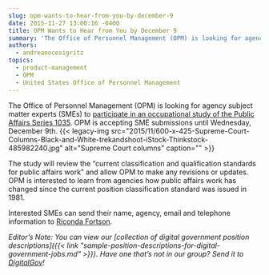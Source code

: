 ```yaml
---
slug: opm-wants-to-hear-from-you-by-december-9
date: 2015-11-27 13:00:16 -0400
title: OPM Wants to Hear from You by December 9
summary: 'The Office of Personnel Management (OPM) is looking for agency subject matter experts (SMEs) to participate in an occupational study of the Public Affairs Series 1035. OPM is accepting SME submissions until Wednesday, December 9th. The study will review the &#8220;current classification and qualification standards for public affairs work&#8221; and allow OPM to make any revisions'
authors:
  - andreanocesigritz
topics:
  - product-management
  - OPM
  - United States Office of Personnel Management
---
```


The Office of Personnel Management (OPM) is looking for agency subject matter experts (SMEs) to [participate in an occupational study of the Public Affairs Series 1035](https://www.chcoc.gov/content/position-classification-standard-public-affairs-series-1035). OPM is accepting SME submissions until Wednesday, December 9th. {{< legacy-img src="2015/11/600-x-425-Supreme-Court-Columns-Black-and-White-trekandshoot-iStock-Thinkstock-485982240.jpg" alt="Supreme Court columns" caption="" >}} 

The study will review the &#8220;current classification and qualification standards for public affairs work&#8221; and allow OPM to make any revisions or updates. OPM is interested to learn from agencies how public affairs work has changed since the current position classification standard was issued in 1981.

Interested SMEs can send their name, agency, email and telephone information to [Riconda Fortson](mailto:riconda.fortson@opm.gov).

_Editor&#8217;s Note: You can view our [collection of digital government position descriptions]({{< link "sample-position-descriptions-for-digital-government-jobs.md" >}}). Have one that&#8217;s not in our group? Send it to [DigitalGov](mailto:digitalgov@gsa.gov)!_